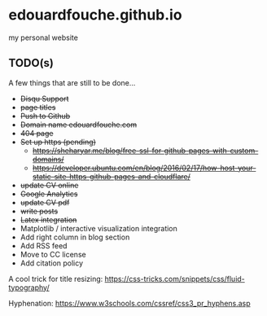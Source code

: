 # edouardfouche.github.io
my personal website

TODO(s)
-------

A few things that are still to be done... 

- ~~Disqu Support~~
- ~~page titles~~
- ~~Push to Github~~
- ~~Domain name edouardfouche.com~~
- ~~404 page~~
- ~~Set up https (pending)~~
	- ~~https://sheharyar.me/blog/free-ssl-for-github-pages-with-custom-domains/~~
	- ~~https://developer.ubuntu.com/en/blog/2016/02/17/how-host-your-static-site-https-github-pages-and-cloudflare/~~
- ~~update CV online~~
- ~~Google Analytics~~
- ~~update CV pdf~~
- ~~write posts~~
- ~~Latex integration~~
- Matplotlib / interactive visualization integration 
- Add right column in blog section 
- Add RSS feed
- Move to CC license 
- Add citation policy

A cool trick for title resizing: https://css-tricks.com/snippets/css/fluid-typography/

Hyphenation: https://www.w3schools.com/cssref/css3_pr_hyphens.asp